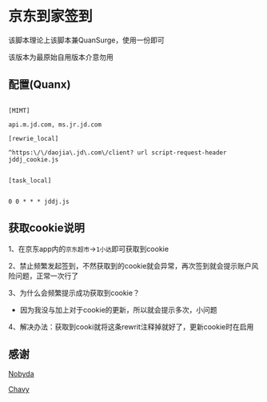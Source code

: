 # **京东到家签到**<br>


该脚本理论上该脚本兼QuanSurge，使用一份即可<br>

该版本为最原始自用版本介意勿用<br>


## 配置(Quanx)<br>

```

[MIMT]

api.m.jd.com, ms.jr.jd.com

[rewrie_local]

^https:\/\/daojia\.jd\.com\/client? url script-request-header jddj_cookie.js


[task_local]


0 0 * * * jddj.js

```

## 获取cookie说明<br>

1、在京东app内的`京东超市`->`1小达`即可获取到cookie

2、禁止频繁发起签到，不然获取到的cookie就会异常，再次签到就会提示账户风险问题，正常一次行了

3、为什么会频繁提示成功获取到cookie？<br>

* 因为我没与加上对于cookie的更新，所以就会提示多次，小问题

4、解决办法：获取到cooki就将这条rewrit注释掉就好了，更新cookie时在启用


## 感谢

[Nobyda](https://github.com/NobyDa/Scrip)<br>

[Chavy](https://github.com/chavyleung/script)
